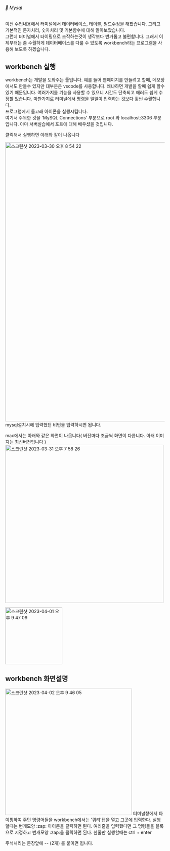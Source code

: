 ###### :cactus:  Mysql

이전 수업내용에서 터미널에서 데이터베이스, 테이블, 필드수정을 해봤습니다. 그리고 기본적인 문자처리, 숫자처리 및 기본함수에 대해 알아보았습니다.  
그런데 터미널에서 타이핑으로 조작하는것이 생각보다 번거롭고 불편합니다. 그래서 이제부터는 좀 수월하게 데이터베이스를 다룰 수 있도록 workbench라는 프로그램을 사용해 보도록 하겠습니다.   



## workbench 실행
workbench는 개발을 도와주는 툴입니다. 예를 들어 웹페이지를 만들려고 할때, 메모장에서도 만들수 있지만 대부분은 vscode를 사용합니다. 왜냐하면 개발을 할때 쉽게 할수있기 때문입니다. 여러가지를 기능을 사용할 수 있으니 시간도 단축되고 에러도 쉽게 수정할 있습니다. 마찬가지로 터미널에서 명령을 일일이 입력하는 것보다 휠씬 수월합니다.     
프로그램에서 돌고래 아이콘을 실행시킵니다.   
여기서 주목한 것을 'MySQL Connections' 부분으로 root 와 localhost:3306 부분입니다. 아마 서버실습에서 포트에 대해 배우셨을 것입니다. 

클릭해서 실행하면 아래와 같이 나옵니다 

<img width="883" alt="스크린샷 2023-03-30 오후 8 54 22" src="https://user-images.githubusercontent.com/48478079/228828130-fb9eef49-4ce1-40cf-921a-8fdeac56da27.png">    
mysql설치시에 입력했던 비번을 입력하시면 됩니다. 

mac에서는 아래와 같은 화면이 나옵니다( 버전마다 조금씩 화면이 다릅니다. 아래 이미지는 최신버전입니다 )   
<img width="500" alt="스크린샷 2023-03-31 오후 7 58 26" src="https://user-images.githubusercontent.com/48478079/229102625-b56bbaff-dd21-4269-b84f-124d1446bcdf.png">


<img width="180" alt="스크린샷 2023-04-01 오후 9 47 09" src="https://user-images.githubusercontent.com/48478079/229289767-78983eec-3067-4657-bb2c-2ebfcb215673.png">

## workbench 화면설명
<img width="400" alt="스크린샷 2023-04-02 오후 9 46 05" src="https://user-images.githubusercontent.com/48478079/229353790-347feed7-32a5-4ae0-9d49-ac3d146e7f2f.png">     
터미널창에서 타이핑하여 주던 명령어들을 workbench에서는 '쿼리'탭을 열고 그곳에 입력한다. 실행할때는 번개모양 :zap: 아이콘을 클릭하면 된다. 여러줄을 입력했다면 그 명령들을 블록으로 지정하고 번개모양 :zap:을 클릭하면 된다.    
한줄만 실행할때는 ctrl + enter

주석처리는 문장앞에 -- (2개) 를 붙이면 됩니다.
 
